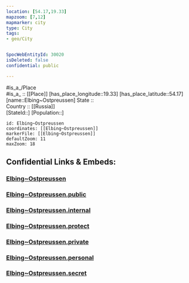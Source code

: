 ```yaml
---
location: [54.17,19.33] 
mapzoom: [7,12] 
mapmarker: city 
type: City
tags:
- geo/City


SpocWebEntityId: 30020
isDeleted: false
confidential: public

---
```

#is_a_/Place  
#is_a_ :: [[Place]] 
[has_place_longitude::19.33] 
[has_place_latitude::54.17] 
[name::Elbing~Ostpreussen] 
State ::  
Country :: [[Russia]]  
[StateId::] 
[Population::] 



```leaflet
id: Elbing~Ostpreussen
coordinates: [[Elbing~Ostpreussen]] 
markerFile: [[Elbing~Ostpreussen]] 
defaultZoom: 11 
maxZoom: 18
```


## Confidential Links & Embeds: 

### [Elbing~Ostpreussen](/_Standards/Earth/Continent/Europe/Europe~East/Poland/Provinces~Poland/Warmian-Masurian/City/Elbing~Ostpreussen.md) 

### [Elbing~Ostpreussen.public](/_public/Earth/Continent/Europe/Europe~East/Poland/Provinces~Poland/Warmian-Masurian/City/Elbing~Ostpreussen.public.md) 

### [Elbing~Ostpreussen.internal](/_internal/Earth/Continent/Europe/Europe~East/Poland/Provinces~Poland/Warmian-Masurian/City/Elbing~Ostpreussen.internal.md) 

### [Elbing~Ostpreussen.protect](/_protect/Earth/Continent/Europe/Europe~East/Poland/Provinces~Poland/Warmian-Masurian/City/Elbing~Ostpreussen.protect.md) 

### [Elbing~Ostpreussen.private](/_private/Earth/Continent/Europe/Europe~East/Poland/Provinces~Poland/Warmian-Masurian/City/Elbing~Ostpreussen.private.md) 

### [Elbing~Ostpreussen.personal](/_personal/Earth/Continent/Europe/Europe~East/Poland/Provinces~Poland/Warmian-Masurian/City/Elbing~Ostpreussen.personal.md) 

### [Elbing~Ostpreussen.secret](/_secret/Earth/Continent/Europe/Europe~East/Poland/Provinces~Poland/Warmian-Masurian/City/Elbing~Ostpreussen.secret.md)

